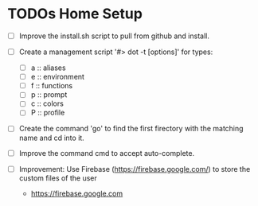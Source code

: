 # TODOs Home Setup

* [ ] Improve the install.sh script to pull from github and install.

* [ ] Create a management script '#> dot -t <type> [options]' for types:
    * [ ] a :: aliases
    * [ ] e :: environment
    * [ ] f :: functions
    * [ ] p :: prompt
    * [ ] c :: colors
    * [ ] P :: profile
    
* [ ] Create the command 'go' to find the first firectory with the matching name and cd into it.

* [ ] Improve the command cmd to accept auto-complete.

* [ ] Improvement: Use Firebase (https://firebase.google.com/) to store the custom files of the user
  * https://firebase.google.com
